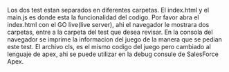 Los dos test estan separados en diferentes carpetas.
El index.html y el main.js es donde esta la funcionalidad del codigo. Por favor abra el index.html con el GO live(live server),
ahi el navegador le mostrara dos carpetas, entre a la carpeta del test que desea revisar. En la consola del navegador se imprime la informacion del juego de la manera que se pedian este test.
El archivo cls, es el mismo codigo del juego pero cambiado al lenguaje de apex, ahi se puede utilizar en la debug consule de
SalesForce Apex.
